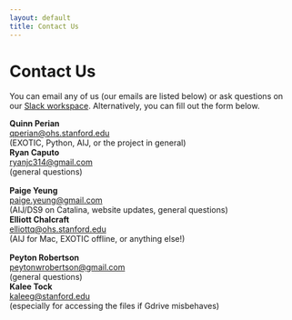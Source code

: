 ```yaml
---
layout: default
title: Contact Us
---
```


# Contact Us

You can email any of us (our emails are listed below) or ask questions on our [Slack workspace](https://join.slack.com/t/exoplanetrese-nug2480/shared_invite/zt-d63jj8jl-WFWgC0P9mOBvDLbJEvo5EQ). <!--Invite expires May 1--> Alternatively, you can fill out the form below.

<div class="row">
    <div class="column">
        <strong>Quinn Perian</strong><br><a href="mailto:qperian@ohs.stanford.edu">qperian@ohs.stanford.edu</a><br>
        (EXOTIC, Python, AIJ, or the project in general)
    </div>
    <div class="column">
        <strong>Ryan Caputo</strong><br><a href="mailto:ryanjc314@gmail.com">ryanjc314@gmail.com</a><br>
        (general questions)
    </div>
</div>


<div class="row" style="margin-top:1rem">
    <div class="column">
        <strong>Paige Yeung</strong><br><a href="mailto:paige.yeung@gmail.com">paige.yeung@gmail.com</a><br>
        (AIJ/DS9 on Catalina, website updates, general questions)
    </div>
    <div class="column">
        <strong>Elliott Chalcraft</strong><br><a href="mailto:elliottq@ohs.stanford.edu">elliottq@ohs.stanford.edu</a><br>
        (AIJ for Mac, EXOTIC offline, or anything else!)
    </div>
</div>


<div class="row" style="margin-top:1rem">
    <div class="column">
        <strong>Peyton Robertson</strong><br><a href="mailto:peytonwrobertson@gmail.com">peytonwrobertson@gmail.com</a><br>
        (general questions)
    </div>
    <div class="column">
        <strong>Kalee Tock</strong><br><a href="mailto:kaleeg@stanford.edu">kaleeg@stanford.edu</a><br>
        (especially for accessing the files if Gdrive misbehaves)
    </div>
</div>

<!-- <form name="contact" method="post" data-netlify="true">
    <label for="name">Name <font color="red">*</font></label>
    <input type="text" id="name" name="name" required>
    <label for="email">Email <font color="red">*</font></label>
    <input type="email" id="email" name="email" required>
    <label for="subject">Subject <font color="red">*</font></label>
    <input type="text" id="subject" name="subject" required>
    <label for="message">Message <font color="red">*</font></label>
    <textarea id="message" name="message" style="height:10rem" required></textarea>
    <center><input type="submit" id="contact-form-submit" value="Submit" style="font-size:1rem"></center>
</form> -->